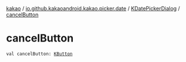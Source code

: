 [kakao](../../index.md) / [io.github.kakaoandroid.kakao.picker.date](../index.md) / [KDatePickerDialog](index.md) / [cancelButton](./cancel-button.md)

# cancelButton

`val cancelButton: `[`KButton`](../../io.github.kakaoandroid.kakao.text/-k-button/index.md)